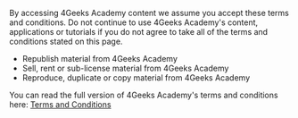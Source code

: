 
By accessing 4Geeks Academy content we assume you accept these terms and conditions. Do not continue to use 4Geeks Academy's content, applications or tutorials if you do not agree to take all of the terms and conditions stated on this page.


*   Republish material from 4Geeks Academy
*   Sell, rent or sub-license material from 4Geeks Academy
*   Reproduce, duplicate or copy material from 4Geeks Academy

You can read the full version of 4Geeks Academy's terms and conditions here: [Terms and Conditions](https://www.4geeksacademy.co/terms)